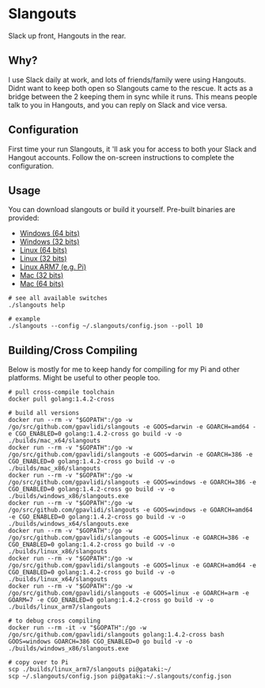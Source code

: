# Slangouts
Slack up front, Hangouts in the rear.

## Why?
I use Slack daily at work, and lots of friends/family were using Hangouts. Didnt want to keep both open so Slangouts came to the rescue. It acts as a bridge between the 2 keeping them in sync while it runs. This means people talk to you in Hangouts, and you can reply on Slack and vice versa. 

## Configuration
First time your run Slangouts, it 'll ask you for access to both your Slack and Hangout accounts. Follow the on-screen instructions to complete the configuration.

## Usage
You can download slangouts or build it yourself. Pre-built binaries are provided:
- [Windows (64 bits)](https://github.com/gpavlidi/slangouts/tree/master/builds/windows_x64/slangouts.exe)
- [Windows (32 bits)](https://github.com/gpavlidi/slangouts/tree/master/builds/windows_x86/slangouts.exe)
- [Linux (64 bits)](https://github.com/gpavlidi/slangouts/tree/master/builds/linux_x64/slangouts)
- [Linux (32 bits)](https://github.com/gpavlidi/slangouts/tree/master/builds/linux_x86/slangouts)
- [Linux ARM7 (e.g. Pi)](https://github.com/gpavlidi/slangouts/tree/master/builds/linux_arm7/slangouts)
- [Mac (32 bits)](https://github.com/gpavlidi/slangouts/tree/master/builds/mac_x86/slangouts)
- [Mac (64 bits)](https://github.com/gpavlidi/slangouts/tree/master/builds/mac_x64/slangouts)
```
# see all available switches
./slangouts help

# example
./slangouts --config ~/.slangouts/config.json --poll 10 
```

## Building/Cross Compiling
Below is mostly for me to keep handy for compiling for my Pi and other platforms. Might be useful to other people too.

```
# pull cross-compile toolchain
docker pull golang:1.4.2-cross

# build all versions
docker run --rm -v "$GOPATH":/go -w /go/src/github.com/gpavlidi/slangouts -e GOOS=darwin -e GOARCH=amd64 -e CGO_ENABLED=0 golang:1.4.2-cross go build -v -o ./builds/mac_x64/slangouts
docker run --rm -v "$GOPATH":/go -w /go/src/github.com/gpavlidi/slangouts -e GOOS=darwin -e GOARCH=386 -e CGO_ENABLED=0 golang:1.4.2-cross go build -v -o ./builds/mac_x86/slangouts
docker run --rm -v "$GOPATH":/go -w /go/src/github.com/gpavlidi/slangouts -e GOOS=windows -e GOARCH=386 -e CGO_ENABLED=0 golang:1.4.2-cross go build -v -o ./builds/windows_x86/slangouts.exe
docker run --rm -v "$GOPATH":/go -w /go/src/github.com/gpavlidi/slangouts -e GOOS=windows -e GOARCH=amd64 -e CGO_ENABLED=0 golang:1.4.2-cross go build -v -o ./builds/windows_x64/slangouts.exe
docker run --rm -v "$GOPATH":/go -w /go/src/github.com/gpavlidi/slangouts -e GOOS=linux -e GOARCH=386 -e CGO_ENABLED=0 golang:1.4.2-cross go build -v -o ./builds/linux_x86/slangouts
docker run --rm -v "$GOPATH":/go -w /go/src/github.com/gpavlidi/slangouts -e GOOS=linux -e GOARCH=amd64 -e CGO_ENABLED=0 golang:1.4.2-cross go build -v -o ./builds/linux_x64/slangouts
docker run --rm -v "$GOPATH":/go -w /go/src/github.com/gpavlidi/slangouts -e GOOS=linux -e GOARCH=arm -e GOARM=7 -e CGO_ENABLED=0 golang:1.4.2-cross go build -v -o ./builds/linux_arm7/slangouts

# to debug cross compiling
docker run --rm -it -v "$GOPATH":/go -w /go/src/github.com/gpavlidi/slangouts golang:1.4.2-cross bash
GOOS=windows GOARCH=386 CGO_ENABLED=0 go build -v -o ./builds/windows_x86/slangouts.exe

# copy over to Pi
scp ./builds/linux_arm7/slangouts pi@gataki:~/
scp ~/.slangouts/config.json pi@gataki:~/.slangouts/config.json

```